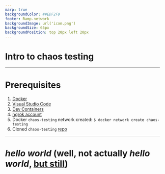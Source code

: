 ```yaml
---
marp: true
backgroundColor: ##EDF2F9
footer: Ramp.network
backgroundImage: url('icon.png')
backgroundSize: 65px
backgroundPosition: top 20px left 20px
---
```

# Intro to chaos testing
---

# Prerequisites

1. [Docker](https://docs.docker.com/get-docker/) 
2. [Visual Studio Code](https://code.visualstudio.com/download)
3. [Dev Containers](https://marketplace.visualstudio.com/items?itemName=ms-vscode-remote.remote-containers)
4. [ngrok account](https://dashboard.ngrok.com/)
5. Docker `chaos-testing` network created: `$ docker network create chaos-testing`
6. Cloned `chaos-testing` [repo](git@github.com:RampNetwork/chaos-testing.git)
---

# *hello world* (well, not actually *hello world*, [but still](https://youtu.be/YeMnPyusuBE?t=274))

<!-- 
The joke is from Monty Python's "Funniest Joke in the World". 
Luckily, nobody here speaks German, so we are safe 😆
-->